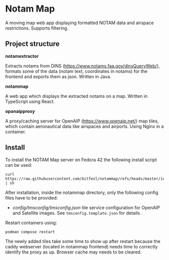 # Notam Map

A moving map web app displaying formatted NOTAM data and airspace restrictions. Supports filtering.

## Project structure

**notamextractor**

Extracts notams from DINS (https://www.notams.faa.gov/dinsQueryWeb/), formats some of the data (notam text, coordinates in notams) for the frontend and exports them as json. Written in Java.

**notammap**

A web app which displays the extracted notams on a map. Written in TypeScript using React.

**opanaipproxy**

A proxy/caching server for OpenAIP (https://www.openaip.net/) map tiles, which contain aeronautical data like airspaces and airports. Using Nginx in a container.

## Install

To install the NOTAM Map server on Fedora 42 the following install script can be used:

```shell
curl https://raw.githubusercontent.com/bitfexl/notammap/refs/heads/master/installscript | sh
```

After installation, inside the notammap directory, only the following config files have to be provided:

- *config/tmsconfig/tmsconfig.json* tile service configuration for OpenAIP and Satellite images. See `tmsconfig.template.json` for details.

Restart containers using:

```shell
podman compose restart
```

The newly added tiles take some time to show up after restart because the caddy webserver (located in notammap frontend) needs time to correctly identify the proxy as up. Browser cache may needs to be cleared.